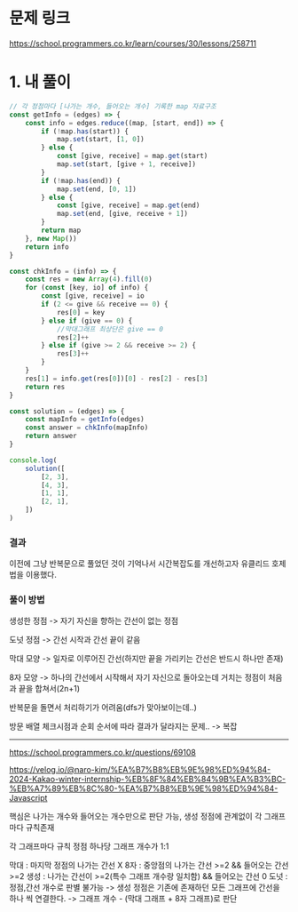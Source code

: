 # 문제 링크

https://school.programmers.co.kr/learn/courses/30/lessons/258711

# 1. 내 풀이

```jsx
// 각 정점마다 [나가는 개수, 들어오는 개수] 기록한 map 자료구조
const getInfo = (edges) => {
	const info = edges.reduce((map, [start, end]) => {
		if (!map.has(start)) {
			map.set(start, [1, 0])
		} else {
			const [give, receive] = map.get(start)
			map.set(start, [give + 1, receive])
		}
		if (!map.has(end)) {
			map.set(end, [0, 1])
		} else {
			const [give, receive] = map.get(end)
			map.set(end, [give, receive + 1])
		}
		return map
	}, new Map())
	return info
}

const chkInfo = (info) => {
	const res = new Array(4).fill(0)
	for (const [key, io] of info) {
		const [give, receive] = io
		if (2 <= give && receive == 0) {
			res[0] = key
		} else if (give == 0) {
			//막대그래프 최상단은 give == 0
			res[2]++
		} else if (give >= 2 && receive >= 2) {
			res[3]++
		}
	}
	res[1] = info.get(res[0])[0] - res[2] - res[3]
	return res
}

const solution = (edges) => {
	const mapInfo = getInfo(edges)
	const answer = chkInfo(mapInfo)
	return answer
}

console.log(
	solution([
		[2, 3],
		[4, 3],
		[1, 1],
		[2, 1],
	])
)
```

### 결과

이전에 그냥 반복문으로 풀었던 것이 기억나서 시간복잡도를 개선하고자 유클리드 호제법을 이용했다.

### 풀이 방법

생성한 정점 -> 자기 자신을 향하는 간선이 없는 정점

도넛 정점 -> 간선 시작과 간선 끝이 같음

막대 모양 -> 일자로 이루어진 간선(하지만 끝을 가리키는 간선은 반드시 하나만 존재)

8자 모양 -> 하나의 간선에서 시작해서 자기 자신으로 돌아오는데 거치는 정점이 처음과 끝을 합쳐서(2n+1)

반복문을 돌면서 처리하기가 어려움(dfs가 맞아보이는데..)

방문 배열 체크시점과 순회 순서에 따라 결과가 달라지는 문제.. -> 복잡

---

https://school.programmers.co.kr/questions/69108

https://velog.io/@naro-kim/%EA%B7%B8%EB%9E%98%ED%94%84-2024-Kakao-winter-internship-%EB%8F%84%EB%84%9B%EA%B3%BC-%EB%A7%89%EB%8C%80-%EA%B7%B8%EB%9E%98%ED%94%84-Javascript

핵심은 나가는 개수와 들어오는 개수만으로 판단 가능, 생성 정점에 관계없이 각 그래프마다 규칙존재

각 그래프마다 규칙 정점 하나당 그래프 개수가 1:1

막대 : 마지막 정점의 나가는 간선 X
8자 : 중앙점의 나가는 간선 >=2 && 들어오는 간선 >=2
생성 : 나가는 간선이 >=2(특수 그래프 개수랑 일치함) && 들어오는 간선 0
도넛 : 정점,간선 개수로 판별 불가능 -> 생성 정점은 기존에 존재하던 모든 그래프에 간선을 하나 씩 연결한다. -> 그래프 개수 - (막대 그래프 + 8자 그래프)로 판단
